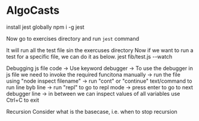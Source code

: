 # AlgoCasts

install jest globally
npm i -g jest

Now go to exercises directory and run `jest` command

It will run all the test file sin the exercuses directory
Now if we want to run a test for a specific file, we can do it as below.
jest fib/test.js --watch

Debugging js file code
-> Use keyword debugger
-> To use the debugger in js file we need to invoke the required funcitona manually
-> run the file using "node inspect filename"
-> run "cont" or "continue" text/command to run line byb line
-> run "repl" to go to repl mode
-> press enter to go to next debugger line
-> in between we can inspect values of all variables
use Ctrl+C to exit

Recursion
Consider what is the basecase, i.e. when to stop recursion

